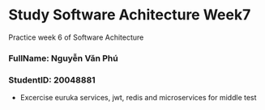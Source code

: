 # Study Software Achitecture Week7
Practice week 6 of Software Achitecture  <br>

<h3>FullName: Nguyễn Văn Phú</h3>
<h3>StudentID: 20048881</h3>

- Excercise euruka services, jwt, redis and microservices for middle test 
